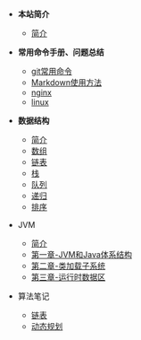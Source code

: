 + **本站简介**

  * [简介](README.md)
+ **常用命令手册、问题总结**
  * [git常用命令](handbook/git.md)
  * [Markdown使用方法](handbook/Markdown.md )
  * [nginx](handbook/nginx.md )
  * [linux](handbook/linux.md )


+ **数据结构**

  + [简介](Algorithm_notes/README.md)
  + [数组](Algorithm_notes/数组.md)
  + [链表](Algorithm_notes/链表.md)
  + [栈](Algorithm_notes/栈.md)
  + [队列](Algorithm_notes/队列.md)
  + [递归](Algorithm_notes/递归.md)
  + [排序](Algorithm_notes/排序.md)
+ JVM

  + [简介](jvm/README)
  + [第一章-JVM和Java体系结构](jvm/第一章-JVM和Java体系架构)
  + [第二章-类加载子系统](jvm/第2章-类加载子系统)
  + [第三章-运行时数据区](jvm/第三章-运行时数据区)
+ 算法笔记
  
  + [链表](algorithm/链表算法题)
  + [动态规划](algorithm/动态规划.md)

